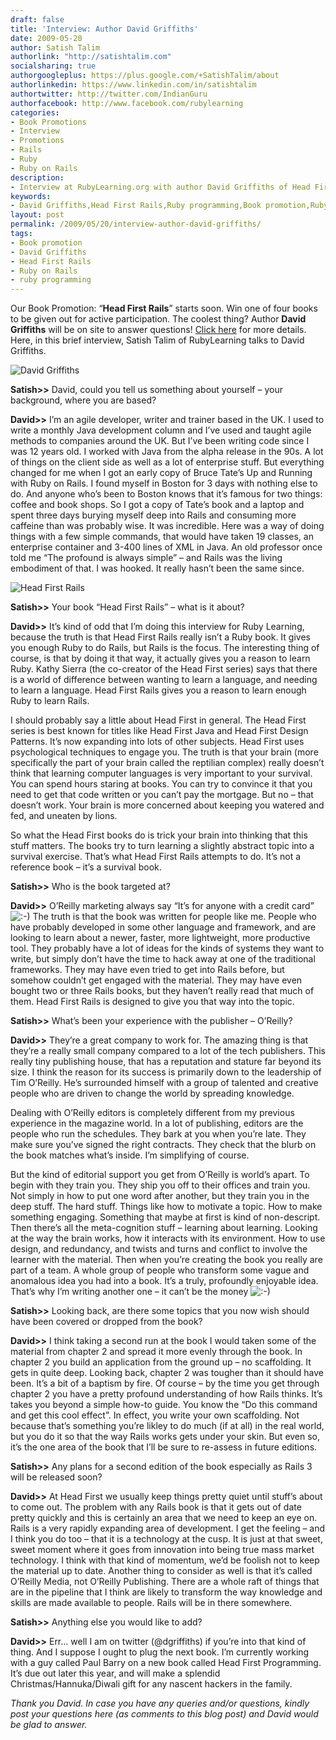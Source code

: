 ```yaml
---
draft: false
title: 'Interview: Author David Griffiths'
date: 2009-05-20
author: Satish Talim
authorlink: "http://satishtalim.com"
socialsharing: true
authorgoogleplus: https://plus.google.com/+SatishTalim/about
authorlinkedin: https://www.linkedin.com/in/satishtalim
authortwitter: http://twitter.com/IndianGuru
authorfacebook: http://www.facebook.com/rubylearning
categories:
- Book Promotions
- Interview
- Promotions
- Rails
- Ruby
- Ruby on Rails
description:
- Interview at RubyLearning.org with author David Griffiths of Head First Rails.
keywords:
- David Griffiths,Head First Rails,Ruby programming,Book promotion,Ruby on Rails
layout: post
permalink: /2009/05/20/interview-author-david-griffiths/
tags:
- Book promotion
- David Griffiths
- Head First Rails
- Ruby on Rails
- ruby programming
---
```

Our Book Promotion: “**Head First Rails**” starts soon. Win one of four
books to be given out for active participation. The coolest thing?<!--more-->
Author **David Griffiths** will be on site to answer questions! [Click
here](http://rubylearning.com/blog/2009/05/20/book-promotion-head-first-rails/)
for more details. Here, in this brief interview, Satish Talim of
RubyLearning talks to David Griffiths.

![David
Griffiths](http://rubylearning.com/images/Dg_on_beach.png "David Griffiths")

**Satish\>\>** David, could you tell us something about yourself – your
background, where you are based?

**David\>\>** I’m an agile developer, writer and trainer based in the
UK. I used to write a monthly Java development column and I’ve used and
taught agile methods to companies around the UK. But I’ve been writing
code since I was 12 years old. I worked with Java from the alpha release
in the 90s. A lot of things on the client side as well as a lot of
enterprise stuff. But everything changed for me when I got an early copy
of Bruce Tate’s Up and Running with Ruby on Rails. I found myself in
Boston for 3 days with nothing else to do. And anyone who’s been to
Boston knows that it’s famous for two things: coffee and book shops. So
I got a copy of Tate’s book and a laptop and spent three days burying
myself deep into Rails and consuming more caffeine than was probably
wise. It was incredible. Here was a way of doing things with a few
simple commands, that would have taken 19 classes, an enterprise
container and 3-400 lines of XML in Java. An old professor once told me
“The profound is always simple” – and Rails was the living embodiment of
that. I was hooked. It really hasn’t been the same since.

![Head First
Rails](http://rubylearning.com/images/hfrails_180x180.gif "Head First Rails")

**Satish\>\>** Your book “Head First Rails” – what is it about?

**David\>\>** It’s kind of odd that I’m doing this interview for Ruby
Learning, because the truth is that Head First Rails really isn’t a Ruby
book. It gives you enough Ruby to do Rails, but Rails is the focus. The
interesting thing of course, is that by doing it that way, it actually
gives you a reason to learn Ruby. Kathy Sierra (the co-creator of the
Head First series) says that there is a world of difference between
wanting to learn a language, and needing to learn a language. Head First
Rails gives you a reason to learn enough Ruby to learn Rails.

I should probably say a little about Head First in general. The Head
First series is best known for titles like Head First Java and Head
First Design Patterns. It’s now expanding into lots of other subjects.
Head First uses psychological techniques to engage you. The truth is
that your brain (more specifically the part of your brain called the
reptilian complex) really doesn’t think that learning computer languages
is very important to your survival. You can spend hours staring at
books. You can try to convince it that you need to get that code written
or you can’t pay the mortgage. But no – that doesn’t work. Your brain is
more concerned about keeping you watered and fed, and uneaten by lions.

So what the Head First books do is trick your brain into thinking that
this stuff matters. The books try to turn learning a slightly abstract
topic into a survival exercise. That’s what Head First Rails attempts to
do. It’s not a reference book – it’s a survival book.

**Satish\>\>** Who is the book targeted at?

**David\>\>** O’Reilly marketing always say “It’s for anyone with a
credit card”
![:-)](http://rubylearning.com/blog/wp-includes/images/smilies/icon_smile.gif)
The truth is that the book was written for people like me. People who
have probably developed in some other language and framework, and are
looking to learn about a newer, faster, more lightweight, more
productive tool. They probably have a lot of ideas for the kinds of
systems they want to write, but simply don’t have the time to hack away
at one of the traditional frameworks. They may have even tried to get
into Rails before, but somehow couldn’t get engaged with the material.
They may have even bought two or three Rails books, but they haven’t
really read that much of them. Head First Rails is designed to give you
that way into the topic.

**Satish\>\>** What’s been your experience with the publisher –
O’Reilly?

**David\>\>** They’re a great company to work for. The amazing thing is
that they’re a really small company compared to a lot of the tech
publishers. This really tiny publishing house, that has a reputation and
stature far beyond its size. I think the reason for its success is
primarily down to the leadership of Tim O’Reilly. He’s surrounded
himself with a group of talented and creative people who are driven to
change the world by spreading knowledge.

Dealing with O’Reilly editors is completely different from my previous
experience in the magazine world. In a lot of publishing, editors are
the people who run the schedules. They bark at you when you’re late.
They make sure you’ve signed the right contracts. They check that the
blurb on the book matches what’s inside. I’m simplifying of course.

But the kind of editorial support you get from O’Reilly is world’s
apart. To begin with they train you. They ship you off to their offices
and train you. Not simply in how to put one word after another, but they
train you in the deep stuff. The hard stuff. Things like how to motivate
a topic. How to make something engaging. Something that maybe at first
is kind of non-descript. Then there’s all the meta-cognition stuff –
learning about learning. Looking at the way the brain works, how it
interacts with its environment. How to use design, and redundancy, and
twists and turns and conflict to involve the learner with the material.
Then when you’re creating the book you really are part of a team. A
whole group of people who transform some vague and anomalous idea you
had into a book. It’s a truly, profoundly enjoyable idea. That’s why I’m
writing another one – it can’t be the money
![:-)](http://rubylearning.com/blog/wp-includes/images/smilies/icon_smile.gif)

**Satish\>\>** Looking back, are there some topics that you now wish
should have been covered or dropped from the book?

**David\>\>** I think taking a second run at the book I would taken some
of the material from chapter 2 and spread it more evenly through the
book. In chapter 2 you build an application from the ground up – no
scaffolding. It gets in quite deep. Looking back, chapter 2 was tougher
than it should have been. It’s a bit of a baptism by fire. Of course –
by the time you get through chapter 2 you have a pretty profound
understanding of how Rails thinks. It’s takes you beyond a simple how-to
guide. You know the “Do this command and get this cool effect”. In
effect, you write your own scaffolding. Not because that’s something
you’re likley to do much (if at all) in the real world, but you do it so
that the way Rails works gets under your skin. But even so, it’s the one
area of the book that I’ll be sure to re-assess in future editions.

**Satish\>\>** Any plans for a second edition of the book especially as
Rails 3 will be released soon?

**David\>\>** At Head First we usually keep things pretty quiet until
stuff’s about to come out. The problem with any Rails book is that it
gets out of date pretty quickly and this is certainly an area that we
need to keep an eye on. Rails is a very rapidly expanding area of
development. I get the feeling – and I think you do too – that it is a
technology at the cusp. It is just at that sweet, sweet moment where it
goes from innovation into being true mass market technology. I think
with that kind of momentum, we’d be foolish not to keep the material up
to date. Another thing to consider as well is that it’s called O’Reilly
Media, not O’Reilly Publishing. There are a whole raft of things that
are in the pipeline that I think are likely to transform the way
knowledge and skills are made available to people. Rails will be in
there somewhere.

**Satish\>\>** Anything else you would like to add?

**David\>\>** Err… well I am on twitter (@dgriffiths) if you’re into
that kind of thing. And I suppose I ought to plug the next book. I’m
currently working with a guy called Paul Barry on a new book called Head
First Programming. It’s due out later this year, and will make a
splendid Christmas/Hannuka/Diwali gift for any nascent hackers in the
family.

*Thank you David. In case you have any queries and/or questions, kindly
post your questions here (as comments to this blog post) and David would
be glad to answer.*

